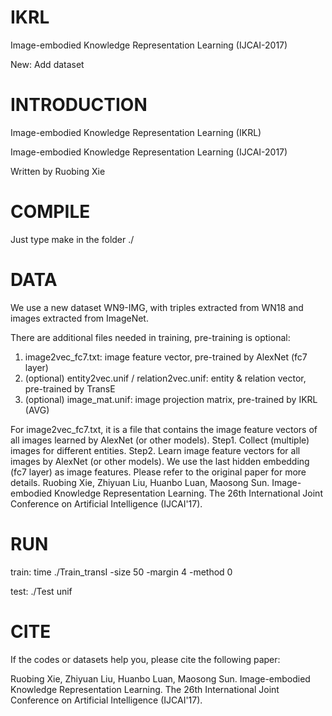 # IKRL

Image-embodied Knowledge Representation Learning (IJCAI-2017)

New: Add dataset


# INTRODUCTION

Image-embodied Knowledge Representation Learning (IKRL)

Image-embodied Knowledge Representation Learning (IJCAI-2017)

Written by Ruobing Xie


# COMPILE 

Just type make in the folder ./


# DATA

We use a new dataset WN9-IMG, with triples extracted from WN18 and images extracted from ImageNet.

There are additional files needed in training, pre-training is optional:

1. image2vec_fc7.txt: image feature vector, pre-trained by AlexNet (fc7 layer)
2. (optional) entity2vec.unif / relation2vec.unif: entity & relation vector, pre-trained by TransE
3. (optional) image_mat.unif: image projection matrix, pre-trained by IKRL (AVG)

For image2vec_fc7.txt, it is a file that contains the image feature vectors of all images learned by AlexNet (or other models).
Step1. Collect (multiple) images for different entities.
Step2. Learn image feature vectors for all images by AlexNet (or other models). We use the last hidden embedding (fc7 layer) as image features.
Please refer to the original paper for more details.
Ruobing Xie, Zhiyuan Liu, Huanbo Luan, Maosong Sun. Image-embodied Knowledge Representation Learning. The 26th International Joint Conference on Artificial Intelligence (IJCAI'17).


# RUN

train: time ./Train_transI -size 50 -margin 4 -method 0

test: ./Test unif


# CITE

If the codes or datasets help you, please cite the following paper:

Ruobing Xie, Zhiyuan Liu, Huanbo Luan, Maosong Sun. Image-embodied Knowledge Representation Learning. The 26th International Joint Conference on Artificial Intelligence (IJCAI'17).
